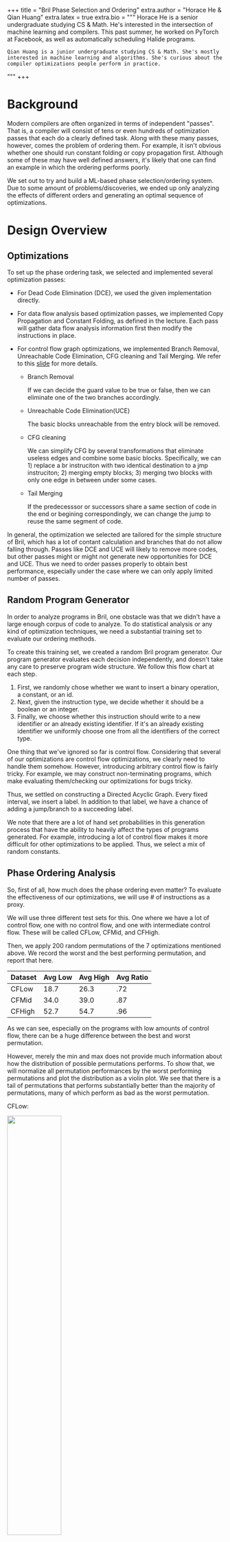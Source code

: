 +++
title = "Bril Phase Selection and Ordering"
extra.author = "Horace He & Qian Huang"
extra.latex = true
extra.bio = """
    Horace He is a senior undergraduate studying CS & Math. He's interested
    in the intersection of machine learning and compilers. This past summer,
    he worked on PyTorch at Facebook, as well as automatically scheduling
    Halide programs.

    Qian Huang is a junior undergraduate studying CS & Math. She's mostly
    interested in machine learning and algorithms. She's curious about the
    compiler optimizations people perform in practice.
"""
+++

# Background

Modern compilers are often organized in terms of independent "passes". That
is, a compiler will consist of tens or even hundreds of optimization passes
that each do a clearly defined task. Along with these many passes, however,
comes the problem of ordering them. For example, it isn't obvious whether one
should run constant folding or copy propagation first. Although some of these
may have well defined answers, it's likely that one can find an example in
which the ordering performs poorly.

We set out to try and build a ML-based phase selection/ordering system. Due
to some amount of problems/discoveries, we ended up only analyzing the
effects of different orders and generating an optimal sequence of
optimizations.


# Design Overview

## Optimizations

To set up the phase ordering task, we selected and implemented several optimization passes:

- For Dead Code Elimination (DCE), we used the given implementation directly.

- For data flow analysis based optimization passes, we implemented Copy Propagation and Constant Folding, as defined in the lecture. Each pass will gather data flow analysis information first then modify the instructions in place.

- For control flow graph optimizations, we implemented Branch Removal, Unreachable Code Elimination, CFG cleaning and  Tail Merging. We refer to this [slide](http://user.it.uu.se/~kostis/Teaching/KT2-10/Slides/ControlFlowOpts.pdf) for more details.

    + Branch Removal

        If we can decide the guard value to be true or false, then we can eliminate one of the two branches accordingly.

    + Unreachable Code Elimination(UCE)

        The basic blocks unreachable from the entry block will be removed.

    + CFG cleaning

        We can simplify CFG by several transformations that eliminate useless edges and combine some basic blocks. Specifically, we can 1) replace a br instruciton with two identical destination to a jmp instruciton; 2) merging empty blocks; 3) merging two blocks with only one edge in between under some cases.

    +   Tail Merging

        If the predecesssor or successors share a same section of code in the end or begining correspondingly, we can change the jump to reuse the same segment of code.

In general, the optimization we selected are tailored for the simple
structure of Bril, which has a lot of contant calculation and branches that
do not allow falling through. Passes like DCE and UCE will likely to remove
more codes, but other passes might or might not generate new opportunities
for DCE and UCE. Thus we need to order passes properly to obtain best
performance, especially under the case where we can only apply limited number
of passes.

## Random Program Generator
In order to analyze programs in Bril, one obstacle was that we didn't have a
large enough corpus of code to analyze. To do statistical analysis or any
kind of optimization techniques, we need a substantial training set to
evaluate our ordering methods.

To create this training set, we created a random Bril program generator. Our
program generator evaluates each decision independently, and doesn't take any
care to preserve program wide structure. We follow this flow chart at each
step.

1. First, we randomly chose whether we want to insert a binary operation, a constant, or an id.
2. Next, given the instruction type, we decide whether it should be a boolean or an integer.
3. Finally, we choose whether this instruction should write to a new identifier or an already existing identifier. If it's an already existing identifier we uniformly choose one from all the identifiers of the correct type.

One thing that we've ignored so far is control flow. Considering that several
of our optimizations are control flow optimizations, we clearly need to
handle them somehow. However, introducing arbitrary control flow is fairly
tricky. For example, we may construct non-terminating programs, which make
evaluating them/checking our optimizations for bugs tricky.

Thus, we settled on constructing a Directed Acyclic Graph. Every fixed
interval, we insert a label. In addition to that label, we have a chance of
adding a jump/branch to a succeeding label.

We note that there are a lot of hand set probabilities in this generation
process that have the ability to heavily affect the types of programs
generated. For example, introducing a lot of control flow makes it more
difficult for other optimizations to be applied. Thus, we select a mix of
random constants.


## Phase Ordering Analysis
So, first of all, how much does the phase ordering even matter? To evaluate
the effectiveness of our optimizations, we will use # of instructions as a
proxy.

We will use three different test sets for this. One where we have a lot of
control flow, one with no control flow, and one with intermediate control
flow. These will be called CFLow, CFMid, and CFHigh.

Then, we apply 200 random permutations of the 7 optimizations mentioned
above. We record the worst and the best performing permutation, and report
that here.


| Dataset   |      Avg Low      |  Avg High | Avg Ratio |
|----------|-------------|------|----|
| CFLow | 18.7 | 26.3 | .72 |
| CFMid | 34.0   | 39.0| .87|
| CFHigh | 52.7 | 54.7| .96 |

As we can see, especially on the programs with low amounts of control flow,
there can be a huge difference between the best and worst permutation.

However, merely the min and max does not provide much information about how
the distribution of possible permutations performs. To show that, we will
normalize all permutation performances by the worst performing permutations
and plot the distribution as a violin plot. We see that there is a tail of
permutations that performs substantially better than the majority of
permutations, many of which perform as bad as the worst permutation.

CFLow:

<img src="low_violin.png" style="width: 50%">

CFMid:

<img src="mid_violin.png" style="width: 50%">

CFHigh:

<img src="high_violin.png" style="width: 50%">

## Phase Ordering Heuristics
However, questions remain about the nature of the good performing
permutations. Is there a single true permutation? Or does the ideal
permutation vary among programs? To answer that, we generated random
permutations and evaluated them across all 3 datasets. We report the
percentage (# instrs of optimized program/# instrs of unoptimized program) of
the best single permutation across a given dataset, the average percentage
for optimizing the permutation per program, and the percentage for the best
overall permutation across all three datasets.

| Dataset   | Best Permutatation | Best Individual Permutation | Overall Permutation |
|----------|-------------|------|----|
| CFLow | 35.81 | 35.32 | 36.15 |
| CFMid | 59.28 | 59.24 | 59.28 |
| CFHigh | 77.60 | 77.54 | 77.61 |

Somewhat disappointingly, we find that there are permutations that always
perform very close to the optimal permutation for any program. On average,
the optimal permutations reduced the code length to 57.68% of the original
code length.

Doing so, we also find that there are many permutations with the best
performance as the best permutation (selected by best average performance
across all 3 datasets). We were curious if there was essentially some subset
of the optimizations that mattered. We analyze all of the "optimal"
permutations for common subsequences, and find that all of the optimal
permutations had the following order of permutations:

1. Copy Propagation
2. Constant Folding
3. Branch Removal
4. Dead Code Elimination

We find that for our datasets, these are the only optimizations that matter.
Removing the other 3 optimizations still provides the same performance across
our dataset.

However, note that per program, there is still occasionally performance
improvements to be found. Of our 150 random programs, there are 10 programs
in which we can find a better order than the fixed dataset wide one. We're
unable to isolate any particular pattern these programs/permutations have.

# Future Work
Originally we were interested in using ML to choose optimization orders.
However, because of how effective a fixed optimization order is, we decided
that we were unlikely to get substantive improvements from a ML based
ordering system. We suspect that this is due to the low amount of
optimizations we have, as well as the lack of more "ambiguous" optimizations.
Optimizations like constant folding or dead code elimination always improves
performance of code (we think...). Thus, it's possible that there is a fixed
optimization order that achieves almost optimal performance. However, the
implementation cost of adding more optimization passes (including verifying
their correctness) limited us to only 7 optimizations.

Future work would include more optimization passes. If adding more
optimization passes gave more ambiguity in the optimization ordering, we
could then explore program specific orderings.

Another aspect of optimization passes that we completely ignored is the fact
that we can run each optimization pass more than once. For example, dead code
elimination is often run many times due to its computational cheapness and
the fact that dead code is often generated by other optimization passes. It
could be worth exploring that as well.





